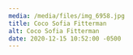 ```yaml
---
media: /media/files/img_6958.jpg
title: Coco Sofia Fitterman
alt: Coco Sofia Fitterman
date: 2020-12-15 10:52:00 -0500
---
```

